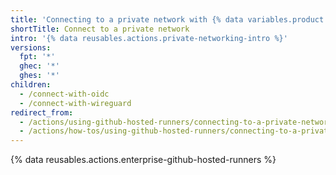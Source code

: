 ```yaml
---
title: 'Connecting to a private network with {% data variables.product.company_short %}-hosted runners'
shortTitle: Connect to a private network
intro: '{% data reusables.actions.private-networking-intro %}'
versions:
  fpt: '*'
  ghec: '*'
  ghes: '*'
children:
  - /connect-with-oidc
  - /connect-with-wireguard
redirect_from:
  - /actions/using-github-hosted-runners/connecting-to-a-private-network
  - /actions/how-tos/using-github-hosted-runners/connecting-to-a-private-network
---
```


{% data reusables.actions.enterprise-github-hosted-runners %}
